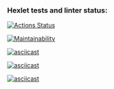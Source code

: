 ### Hexlet tests and linter status:
[![Actions Status](https://github.com/glebondri/python-project-49/actions/workflows/hexlet-check.yml/badge.svg)](https://github.com/glebondri/python-project-49/actions)

[![Maintainability](https://api.codeclimate.com/v1/badges/33be3e7a915f3a54b2c6/maintainability)](https://codeclimate.com/github/glebondri/python-project-49/maintainability)

[![asciicast](https://asciinema.org/a/3B6vUU52kx9dsiKSNcpd6MFlo.svg)](https://asciinema.org/a/3B6vUU52kx9dsiKSNcpd6MFlo)

[![asciicast](https://asciinema.org/a/LlU8Eb1BMAtBqv4eBt7t1PsOL.svg)](https://asciinema.org/a/LlU8Eb1BMAtBqv4eBt7t1PsOL)

[![asciicast](https://asciinema.org/a/xf9u0FtCZorRnY8s7mizjWcda.svg)](https://asciinema.org/a/xf9u0FtCZorRnY8s7mizjWcda)
